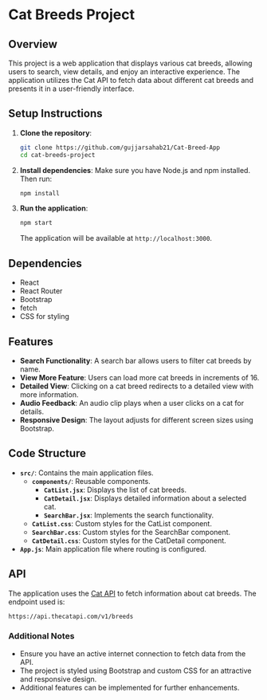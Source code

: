 # Cat Breeds Project

## Overview
This project is a web application that displays various cat breeds, allowing users to search, view details, and enjoy an interactive experience. The application utilizes the Cat API to fetch data about different cat breeds and presents it in a user-friendly interface.

## Setup Instructions
1. **Clone the repository**:
   ```bash
   git clone https://github.com/gujjarsahab21/Cat-Breed-App
   cd cat-breeds-project
   ```

2. **Install dependencies**:
   Make sure you have Node.js and npm installed. Then run:
   ```bash
   npm install
   ```

3. **Run the application**:
   ```bash
   npm start
   ```
   The application will be available at `http://localhost:3000`.

## Dependencies
- React
- React Router
- Bootstrap
- fetch 
- CSS for styling

## Features
- **Search Functionality**: A search bar allows users to filter cat breeds by name.
- **View More Feature**: Users can load more cat breeds in increments of 16.
- **Detailed View**: Clicking on a cat breed redirects to a detailed view with more information.
- **Audio Feedback**: An audio clip plays when a user clicks on a cat for details.
- **Responsive Design**: The layout adjusts for different screen sizes using Bootstrap.

## Code Structure
- **`src/`**: Contains the main application files.
  - **`components/`**: Reusable components.
    - **`CatList.jsx`**: Displays the list of cat breeds.
    - **`CatDetail.jsx`**: Displays detailed information about a selected cat.
    - **`SearchBar.jsx`**: Implements the search functionality.
  - **`CatList.css`**: Custom styles for the CatList component.
  - **`SearchBar.css`**: Custom styles for the SearchBar component.
  - **`CatDetail.css`**: Custom styles for the CatDetail component.
- **`App.js`**: Main application file where routing is configured.

## API
The application uses the [Cat API](https://thecatapi.com/) to fetch information about cat breeds. The endpoint used is:
```
https://api.thecatapi.com/v1/breeds
```

### Additional Notes
- Ensure you have an active internet connection to fetch data from the API.
- The project is styled using Bootstrap and custom CSS for an attractive and responsive design.
- Additional features can be implemented for further enhancements.

```
